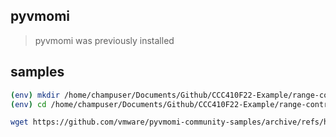 

## pyvmomi

>  pyvmomi was previously installed

## samples

```bash
(env) mkdir /home/champuser/Documents/Github/CCC410F22-Example/range-control/pyvmomi-test
(env) cd /home/champuser/Documents/Github/CCC410F22-Example/range-control/pyvmomi-test

wget https://github.com/vmware/pyvmomi-community-samples/archive/refs/heads/master.zip


```

